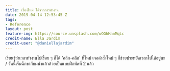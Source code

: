 ```yaml
---
title: เรื่องใหม่ ได้จากการทำงาน
date: 2019-04-14 12:53:45 Z
tags:
- Reference
layout: post
feature-img: https://source.unsplash.com/wOGhHamMqLc
credit-name: Ella Jardim
credit-user: "@daniellajardim"
---
```


เรียนรู้ว่าเวลาทำงานไปเรื่อย ๆ ก็ได้ 'คลิก-คลิก' ที่ใหม่ เจอคำสั่งใหม่ ๆ ก็ช่วยประหยัดเวลาไปได้อยู่นะ / วันนี้เริ่มฉีกขากับผนังแล้วด้วยเป็นแบบฝึกหัดที่ 2 แล้ว
